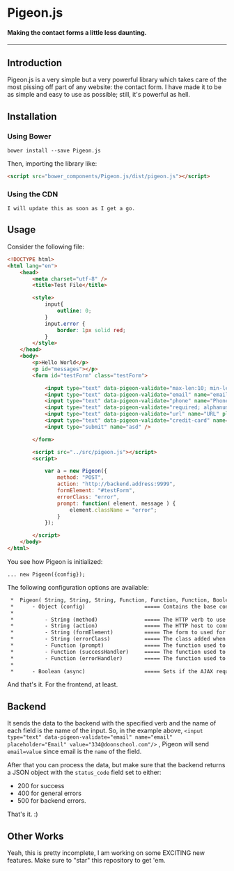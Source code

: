 # Pigeon.js
#### Making the contact forms a little less daunting.
---

## Introduction
Pigeon.js is a very simple but a very powerful library which takes care of the most pissing off part of any website: the contact form. I have made it to be as simple and easy to use as possible; still, it's powerful as hell.

## Installation
### Using Bower
```
bower install --save Pigeon.js
```

Then, importing the library like:
```html
<script src="bower_components/Pigeon.js/dist/pigeon.js"></script>
```

### Using the CDN
```
I will update this as soon as I get a go.
```

## Usage
Consider the following file:
```html
<!DOCTYPE html>
<html lang="en">
    <head>
        <meta charset="utf-8" />
        <title>Test File</title>

        <style>
            input{
                outline: 0;
            }
            input.error {
                border: 1px solid red;
            }
        </style>
    </head>
    <body>
        <p>Hello World</p>
        <p id="messages"></p>
        <form id="testForm" class="testForm">

            <input type="text" data-pigeon-validate="max-len:10; min-len:2; only-alphabets" name="Name" placeholder="Name" value="Hello"/>
            <input type="text" data-pigeon-validate="email" name="email" placeholder="Email" value="334@doonschool.com"/>
            <input type="text" data-pigeon-validate="phone" name="Phone" placeholder="Phone" value="8979998098"/>
            <input type="text" data-pigeon-validate="required; alphanumeric" name="Alphanumeric" placeholder="alphanumeric" value="Hello123"/>
            <input type="text" data-pigeon-validate="url" name="URL" placeholder="URL" value="https://google.com"/>
            <input type="text" data-pigeon-validate="credit-card" name="credit-card" placeholder="Credit Card" value="4012888888881881"/>
            <input type="submit" name="asd" />

        </form>

        <script src="../src/pigeon.js"></script>
        <script>

            var a = new Pigeon({
                method: "POST",
                action: "http://backend.address:9999",
                formElement: "#testForm",
                errorClass: "error",
                prompt: function( element, message ) {
                    element.className = "error";
                }
            });

        </script>
    </body>
</html>

```

You see how Pigeon is initialized:
```
... new Pigeon({config});
```

The following configuration options are available:
```html
 *  Pigeon( String, String, String, Function, Function, Function, Boolean )
 *      - Object (config)                   ===== Contains the base configuration for the instance.
 *
 *          - String (method)               ===== The HTTP verb to use while executing the request.
 *          - String (action)               ===== The HTTP host to connect to for the request.
 *          - String (formElement)          ===== The form to used for this particular instance.
 *          - String (errorClass)           ===== The class added when there is an error.
 *          - Function (prompt)             ===== The function used to prompt the user of the error.
 *          - Function (successHandler)     ===== The function used to tell the people when the form has been submitted successfully.
 *          - Function (errorHandler)       ===== The function used to tell the people when the form has been submitted but with errors.
 *
 *      - Boolean (async)                   ===== Sets if the AJAX request should be async.
```

And that's it. For the frontend, at least.

## Backend
It sends the data to the backend with the specified verb and the name of each field is the name of the input. So, in the example above, `<input type="text" data-pigeon-validate="email" name="email" placeholder="Email" value="334@doonschool.com"/>` , Pigeon will send `email=value` since email is the `name` of the field.

After that you can process the data, but make sure that the backend returns a JSON object with the `status_code` field set to either:
  - 200 for success
  - 400 for general errors
  - 500 for backend errors.

That's it. :)

## Other Works
Yeah, this is pretty incomplete, I am working on some EXCITING new features. Make sure to "star" this repository to get 'em.
